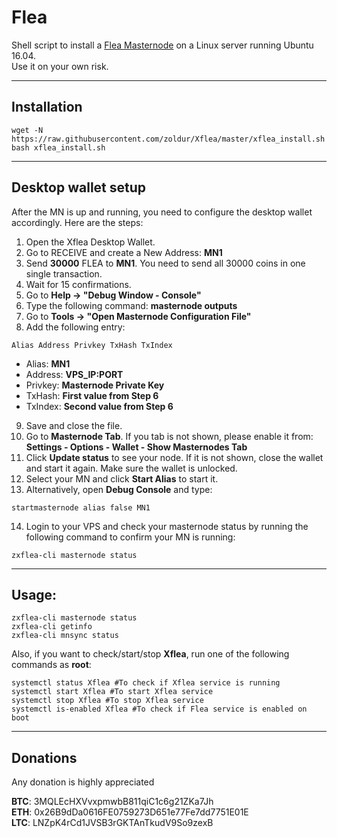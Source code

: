 # Flea
Shell script to install a [Flea Masternode](https://www.fleacoin.me/) on a Linux server running Ubuntu 16.04.  
Use it on your own risk.  
***

## Installation
```
wget -N https://raw.githubusercontent.com/zoldur/Xflea/master/xflea_install.sh
bash xflea_install.sh
```
***

## Desktop wallet setup  

After the MN is up and running, you need to configure the desktop wallet accordingly. Here are the steps:  
1. Open the Xflea Desktop Wallet.  
2. Go to RECEIVE and create a New Address: **MN1**  
3. Send **30000** FLEA to **MN1**. You need to send all 30000 coins in one single transaction.
4. Wait for 15 confirmations.  
5. Go to **Help -> "Debug Window - Console"**  
6. Type the following command: **masternode outputs**  
7. Go to  **Tools -> "Open Masternode Configuration File"**
8. Add the following entry:
```
Alias Address Privkey TxHash TxIndex
```
* Alias: **MN1**
* Address: **VPS_IP:PORT**
* Privkey: **Masternode Private Key**
* TxHash: **First value from Step 6**
* TxIndex:  **Second value from Step 6**
9. Save and close the file.
10. Go to **Masternode Tab**. If you tab is not shown, please enable it from: **Settings - Options - Wallet - Show Masternodes Tab**
11. Click **Update status** to see your node. If it is not shown, close the wallet and start it again. Make sure the wallet is unlocked.
12. Select your MN and click **Start Alias** to start it.
13. Alternatively, open **Debug Console** and type:
```
startmasternode alias false MN1
```
14. Login to your VPS and check your masternode status by running the following command to confirm your MN is running:
```
zxflea-cli masternode status
```
***

## Usage:
```
zxflea-cli masternode status
zxflea-cli getinfo
zxflea-cli mnsync status
```
Also, if you want to check/start/stop **Xflea**, run one of the following commands as **root**:

```
systemctl status Xflea #To check if Xflea service is running  
systemctl start Xflea #To start Xflea service  
systemctl stop Xflea #To stop Xflea service  
systemctl is-enabled Xflea #To check if Flea service is enabled on boot  
```  
***

## Donations

Any donation is highly appreciated

**BTC**: 3MQLEcHXVvxpmwbB811qiC1c6g21ZKa7Jh  
**ETH**: 0x26B9dDa0616FE0759273D651e77Fe7dd7751E01E  
**LTC**: LNZpK4rCd1JVSB3rGKTAnTkudV9So9zexB  
